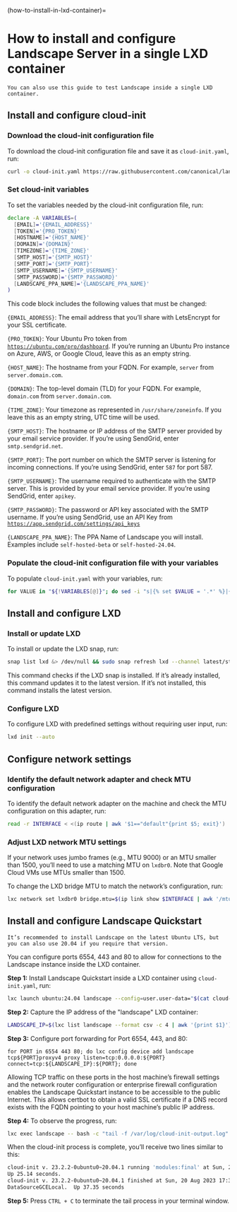 (how-to-install-in-lxd-container)=
# How to install and configure Landscape Server in a single LXD container

```{note}
You can also use this guide to test Landscape inside a single LXD container.
```

## Install and configure cloud-init

### Download the cloud-init configuration file

To download the cloud-init configuration file and save it as `cloud-init.yaml`, run:

```bash
curl -o cloud-init.yaml https://raw.githubusercontent.com/canonical/landscape-scripts/main/provisioning/cloud-init-quickstart.yaml
```

### Set cloud-init variables

To set the variables needed by the cloud-init configuration file, run:

```bash
declare -A VARIABLES=(
  [EMAIL]='{EMAIL_ADDRESS}'
  [TOKEN]='{PRO_TOKEN}'
  [HOSTNAME]='{HOST_NAME}'
  [DOMAIN]='{DOMAIN}'
  [TIMEZONE]='{TIME_ZONE}'
  [SMTP_HOST]='{SMTP_HOST}'
  [SMTP_PORT]='{SMTP_PORT}'
  [SMTP_USERNAME]='{SMTP_USERNAME}'
  [SMTP_PASSWORD]='{SMTP_PASSWORD}'
  [LANDSCAPE_PPA_NAME]='{LANDSCAPE_PPA_NAME}'
)
```

This code block includes the following values that must be changed:

`{EMAIL_ADDRESS}`: The email address that you’ll share with LetsEncrypt for your SSL certificate.

`{PRO_TOKEN}`: Your Ubuntu Pro token from [`https://ubuntu.com/pro/dashboard`](https://ubuntu.com/pro/dashboard). If you’re running an Ubuntu Pro instance on Azure, AWS, or Google Cloud, leave this as an empty string.

`{HOST_NAME}`: The hostname from your FQDN. For example, `server` from `server.domain.com`. 

`{DOMAIN}`: The top-level domain (TLD) for your FQDN. For example, `domain.com` from `server.domain.com`.

`{TIME_ZONE}`: Your timezone as represented in `/usr/share/zoneinfo`. If you leave this as an empty string, UTC time will be used.

`{SMTP_HOST}`: The hostname or IP address of the SMTP server provided by your email service provider. If you’re using SendGrid, enter `smtp.sendgrid.net`.

`{SMTP_PORT}`: The port number on which the SMTP server is listening for incoming connections. If you’re using SendGrid, enter `587` for port 587.

`{SMTP_USERNAME}`: The username required to authenticate with the SMTP server. This is provided by your email service provider. If you’re using SendGrid, enter `apikey`.

`{SMTP_PASSWORD}`: The password or API key associated with the SMTP username. If you’re using SendGrid, use an API Key from [`https://app.sendgrid.com/settings/api_keys`](https://app.sendgrid.com/settings/api_keys)

`{LANDSCAPE_PPA_NAME}`: The PPA Name of Landscape you will install. Examples include `self-hosted-beta` or `self-hosted-24.04`.

### Populate the cloud-init configuration file with your variables

To populate `cloud-init.yaml` with your variables, run:

```bash
for VALUE in "${!VARIABLES[@]}"; do sed -i "s|{% set $VALUE = '.*' %}|{% set $VALUE = '${VARIABLES[$VALUE]}' %}|" cloud-init.yaml; done
```

## Install and configure LXD

### Install or update LXD

To install or update the LXD snap, run:

```bash
snap list lxd &> /dev/null && sudo snap refresh lxd --channel latest/stable || sudo snap install lxd --channel latest/stable
```

This command checks if the LXD snap is installed. If it’s already installed, this command updates it to the latest version. If it’s not installed, this command installs the latest version.

### Configure LXD

To configure LXD with predefined settings without requiring user input, run:

```bash
lxd init --auto
```

## Configure network settings

### Identify the default network adapter and check MTU configuration

To identify the default network adapter on the machine and check the MTU configuration on this adapter, run:

```bash
read -r INTERFACE < <(ip route | awk '$1=="default"{print $5; exit}')
```

### Adjust LXD network MTU settings

If your network uses jumbo frames (e.g., MTU 9000) or an MTU smaller than 1500, you’ll need to use a matching MTU on `lxdbr0`. Note that Google Cloud VMs use MTUs smaller than 1500.

To change the LXD bridge MTU to match the network’s configuration, run:

```bash
lxc network set lxdbr0 bridge.mtu=$(ip link show $INTERFACE | awk '/mtu/ {print $5}')
```

## Install and configure Landscape Quickstart

```{note}
It’s recommended to install Landscape on the latest Ubuntu LTS, but you can also use 20.04 if you require that version.
```

You can configure ports 6554, 443 and 80 to allow for connections to the Landscape instance inside the LXD container. 

**Step 1:** Install Landscape Quickstart inside a LXD container using `cloud-init.yaml`, run:
 ```bash
lxc launch ubuntu:24.04 landscape --config=user.user-data="$(cat cloud-init.yaml)" 
```
**Step 2:** Capture the IP address of the "landscape" LXD container:
 ```bash
LANDSCAPE_IP=$(lxc list landscape --format csv -c 4 | awk '{print $1}')
```
**Step 3:** Configure port forwarding for Port 6554, 443, and 80:
```text
for PORT in 6554 443 80; do lxc config device add landscape tcp${PORT}proxyv4 proxy listen=tcp:0.0.0.0:${PORT} connect=tcp:${LANDSCAPE_IP}:${PORT}; done
```

Allowing TCP traffic on these ports in the host machine’s firewall settings and the network router  configuration or enterprise firewall configuration enables the Landscape Quickstart instance to be  accessible to the public Internet. This allows certbot to obtain a valid SSL certificate if a DNS record  exists with the FQDN pointing to your host machine’s public IP address. 

**Step 4:** To observe the progress, run:

```bash
lxc exec landscape -- bash -c "tail -f /var/log/cloud-init-output.log"
```

When the cloud-init process is complete, you’ll receive two lines similar to this:

```bash
cloud-init v. 23.2.2-0ubuntu0~20.04.1 running 'modules:final' at Sun, 20 Aug 2023 17:30:43 +0000. 
Up 25.14 seconds.
cloud-init v. 23.2.2-0ubuntu0~20.04.1 finished at Sun, 20 Aug 2023 17:30:56 +0000. Datasource 
DataSourceGCELocal.  Up 37.35 seconds
```

**Step 5:** Press `CTRL + C` to terminate the tail process in your terminal window.

